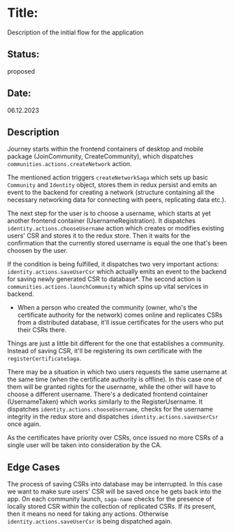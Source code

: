 # Title:
Description of the initial flow for the application

## Status: 
proposed

## Date: 
06.12.2023

## Description

Journey starts within the frontend containers of desktop and mobile package (JoinCommunity, CreateCommunity),
which dispatches `communities.actions.createNetwork` action.

The mentioned action triggers `createNetworkSaga` which sets up basic `Community` and `Identity` object, stores them in redux persist and emits an event to the backend for creating a network (structure containing all the necessary networking data for connecting with peers, replicating data etc.).

The next step for the user is to choose a username, which starts at yet another frontend container (UsernameRegistration).
It dispatches `identity.actions.chooseUsername` action which creates or modifies existing users' CSR and stores it to the redux store. Then it waits for the confirmation that the currently stored username is equal the one that's been choosen by the user.

If the condition is being fulfilled, it dispatches two very important actions: `identity.actions.saveUserCsr` which actually emits an event to the backend for saving newly generated CSR to database*. The second action is `communities.actions.launchCommunity` which spins up vital services in backend.

* When a person who created the community (owner, who's the certificate authority for the network) comes online and replicates CSRs from a distributed database, it'll issue certificates for the users who put their CSRs there.

Things are just a little bit different for the one that establishes a community. Instead of saving CSR, it'll be registering its own certificate with the `registerCertificateSaga`.

There may be a situation in which two users requests the same username at the same time (when the certificate authority is offline). In this case one of them will be granted rights for the username, while the other will have to choose a different username. There's a dedicated frontend cointainer (UsernameTaken) which works similarly to the RegisterUsername. It dispatches `identity.actions.chooseUsername`, checks for the username integrity in the redux store and dispatches `identity.actions.saveUserCsr` once again.

As the certificates have priority over CSRs, once issued no more CSRs of a single user will be taken into consideration by the CA.


## Edge Cases

The process of saving CSRs into database may be interrupted. In this case we want to make sure users' CSR will be saved once he gets back into the app.
On each community launch, `saga-name` checks for the presence of locally stored CSR within the collection of replicated CSRs. If its present, then it means no need for taking any actions. Otherwise `identity.actions.saveUserCsr` is being dispatched again.
